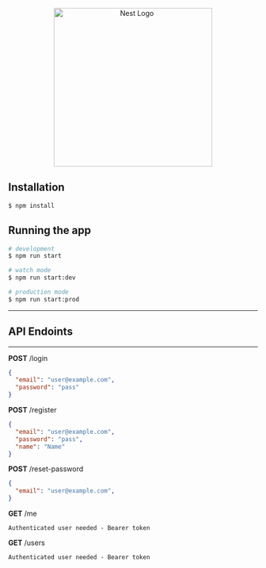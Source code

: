 <p align="center">
  <a href="http://nestjs.com/" target="blank"><img src="https://nestjs.com/img/logo_text.svg" width="320" alt="Nest Logo" /></a>
</p>

## Installation

```bash
$ npm install
```

## Running the app

```bash
# development
$ npm run start

# watch mode
$ npm run start:dev

# production mode
$ npm run start:prod
```

---

## API Endoints

---

**POST** /login

```JSON
{
  "email": "user@example.com",
  "password": "pass"
}
```

**POST** /register

```JSON
{
  "email": "user@example.com",
  "password": "pass",
  "name": "Name"
}
```

**POST** /reset-password

```JSON
{
  "email": "user@example.com",
}
```

**GET** /me

`Authenticated user needed - Bearer token`

**GET** /users

`Authenticated user needed - Bearer token`
